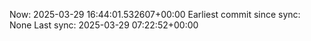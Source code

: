 Now: 2025-03-29 16:44:01.532607+00:00 Earliest commit since sync: None Last sync: 2025-03-29 07:22:52+00:00
